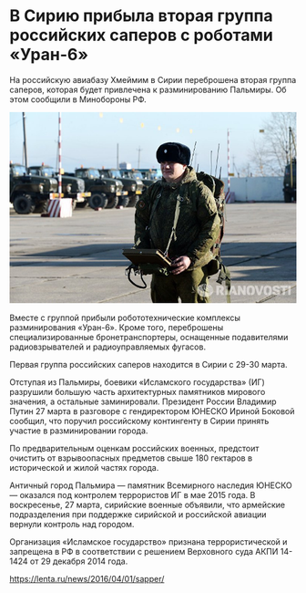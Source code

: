 # В Сирию прибыла вторая группа российских саперов с роботами «Уран-6»

На российскую авиабазу Хмеймим в Сирии переброшена вторая группа саперов,
которая будет привлечена к разминированию Пальмиры. Об этом сообщили в
Минобороны РФ.

![](../photos/uran-6-operator.jpg)

Вместе с группой прибыли робототехнические комплексы разминирования
«Уран-6». Кроме того, переброшены специализированные бронетранспортеры,
оснащенные подавителями радиовзрывателей и радиоуправляемых фугасов.

Первая группа российских саперов находится в Сирии с 29-30 марта.

Отступая из Пальмиры, боевики «Исламского государства» (ИГ) разрушили
большую часть архитектурных памятников мирового значения, а остальные
заминировали. Президент России Владимир Путин 27 марта в разговоре с
гендиректором ЮНЕСКО Ириной Боковой сообщил, что поручил российскому
контингенту в Сирии принять участие в разминировании города.

По предварительным оценкам российских военных, предстоит очистить от
взрывоопасных предметов свыше 180 гектаров в исторической и жилой частях
города.

Античный город Пальмира — памятник Всемирного наследия ЮНЕСКО — оказался
под контролем террористов ИГ в мае 2015 года. В воскресенье, 27 марта,
сирийские военные объявили, что армейские подразделения при поддержке
сирийской и российской авиации вернули контроль над городом.

Организация «Исламское государство» признана террористической и запрещена
в РФ в соответствии с решением Верховного суда АКПИ 14-1424 от 29 декабря
2014 года.

https://lenta.ru/news/2016/04/01/sapper/
